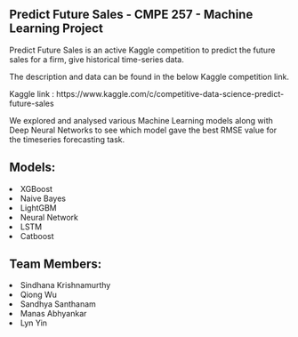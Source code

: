 ## Predict Future Sales - CMPE 257 - Machine Learning Project
<p> Predict Future Sales is an active Kaggle competition to predict the future sales for a firm, give historical time-series data. <p>
<p> The description and data can be found in the below Kaggle competition link.<p>
<p> Kaggle link : https://www.kaggle.com/c/competitive-data-science-predict-future-sales <p> 
<p> We explored and analysed various Machine Learning models along with Deep Neural Networks to see which model gave the best RMSE value for the timeseries forecasting task.<p>

## Models:
  <li> XGBoost </li>
  <li> Naive Bayes </li>
  <li> LightGBM </li>
  <li> Neural Network </li>
  <li> LSTM </li>
  <li> Catboost </li>
  
  
## Team Members:
  <li> Sindhana Krishnamurthy </li>
  <li> Qiong Wu </li>
  <li> Sandhya Santhanam </li>
  <li> Manas Abhyankar </li>
  <li> Lyn Yin </li>
  
  
